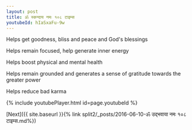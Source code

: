 ```yaml
---
layout: post
title: ॐ स्कन्दाय नमः १०८ टाइम्स
youtubeId: hIaSxaFu-9w
---
```

 
 
Helps get goodness, bliss and peace and God's blessings
 
Helps remain focused, help generate inner energy 
 
Helps boost physical and mental health 
 
Helps remain grounded and generates a sense of gratitude towards the greater power 
 
Helps reduce bad karma
 
 
 
 


{% include youtubePlayer.html id=page.youtubeId %}
 
[Next]({{ site.baseurl }}{% link  split2/_posts/2016-06-10-ॐ उद्भवाया नमः १०८ टाइम्स.md%})
 
